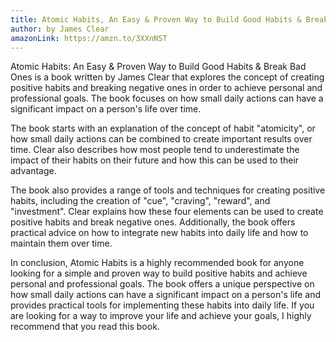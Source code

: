 ```yaml
---
title: Atomic Habits, An Easy & Proven Way to Build Good Habits & Break Bad Ones
author: by James Clear
amazonLink: https://amzn.to/3XXnNST
---
```

Atomic Habits: An Easy & Proven Way to Build Good Habits & Break Bad Ones is a book written by James Clear that explores the concept of creating positive habits and breaking negative ones in order to achieve personal and professional goals. The book focuses on how small daily actions can have a significant impact on a person's life over time.

The book starts with an explanation of the concept of habit "atomicity", or how small daily actions can be combined to create important results over time. Clear also describes how most people tend to underestimate the impact of their habits on their future and how this can be used to their advantage.

The book also provides a range of tools and techniques for creating positive habits, including the creation of "cue", "craving", "reward", and "investment". Clear explains how these four elements can be used to create positive habits and break negative ones. Additionally, the book offers practical advice on how to integrate new habits into daily life and how to maintain them over time.

In conclusion, Atomic Habits is a highly recommended book for anyone looking for a simple and proven way to build positive habits and achieve personal and professional goals. The book offers a unique perspective on how small daily actions can have a significant impact on a person's life and provides practical tools for implementing these habits into daily life. If you are looking for a way to improve your life and achieve your goals, I highly recommend that you read this book.